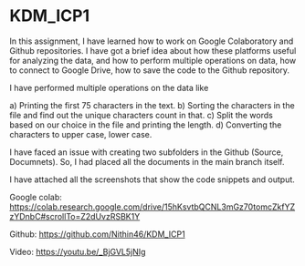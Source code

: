 # KDM_ICP1

In this assignment, I have learned how to work on Google Colaboratory and Github repositories. I have got a brief idea about how these platforms useful for analyzing the data, and how to perform multiple operations on data, how to connect to Google Drive, how to save the code to the Github repository.

I have performed multiple operations on the data like

a) Printing the first 75 characters in the text. 
b) Sorting the characters in the file and find out the unique characters count in that. 
c) Split the words based on our choice in the file and printing the length. 
d) Converting the characters to upper case, lower case.

I have faced an issue with creating two subfolders in the Github (Source, Documnets). So, I had placed all the documents in the main branch itself.

I have attached all the screenshots that show the code snippets and output.

Google colab: https://colab.research.google.com/drive/15hKsvtbQCNL3mGz70tomcZkfYZzYDnbC#scrollTo=Z2dUvzRSBK1Y

Github: https://github.com/Nithin46/KDM_ICP1

Video: https://youtu.be/_BjGVL5jNIg

